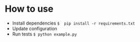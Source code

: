 # How to use
* Install dependencies `$  pip install -r requirements.txt`
* Update configuration
* Run tests `$ python example.py`
